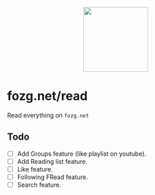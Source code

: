 <p align="center">
  <image src='https://raw.githubusercontent.com/fozg/fozg.net-read/master/client/public/f-read-box.png' width="150">
</p>

# fozg.net/read
Read everything on `fozg.net`


## Todo
- [ ] Add Groups feature (like playlist on youtube).
- [ ] Add Reading list feature.
- [ ] Like feature.
- [ ] Following FRead feature.
- [ ] Search feature.